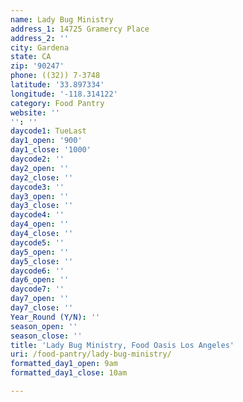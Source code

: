 ```yaml
---
name: Lady Bug Ministry
address_1: 14725 Gramercy Place
address_2: ''
city: Gardena
state: CA
zip: '90247'
phone: ((32)) 7-3748
latitude: '33.897334'
longitude: '-118.314122'
category: Food Pantry
website: ''
'': ''
daycode1: TueLast
day1_open: '900'
day1_close: '1000'
daycode2: ''
day2_open: ''
day2_close: ''
daycode3: ''
day3_open: ''
day3_close: ''
daycode4: ''
day4_open: ''
day4_close: ''
daycode5: ''
day5_open: ''
day5_close: ''
daycode6: ''
day6_open: ''
daycode7: ''
day7_open: ''
day7_close: ''
Year_Round (Y/N): ''
season_open: ''
season_close: ''
title: 'Lady Bug Ministry, Food Oasis Los Angeles'
uri: /food-pantry/lady-bug-ministry/
formatted_day1_open: 9am
formatted_day1_close: 10am

---
```

